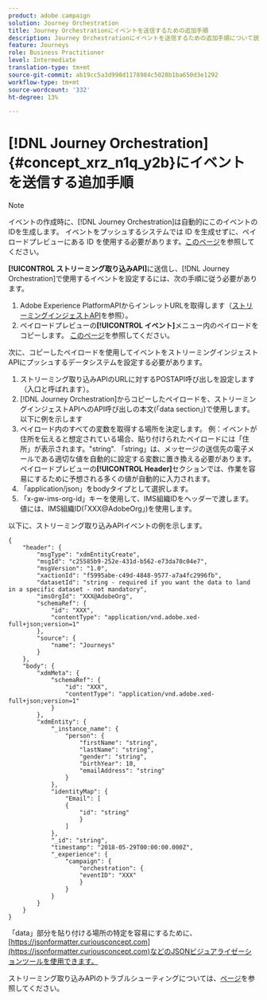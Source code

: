 ```yaml
---
product: adobe campaign
solution: Journey Orchestration
title: Journey Orchestrationにイベントを送信するための追加手順
description: Journey Orchestrationにイベントを送信するための追加手順について説明します
feature: Journeys
role: Business Practitioner
level: Intermediate
translation-type: tm+mt
source-git-commit: ab19cc5a3d998d1178984c5028b1ba650d3e1292
workflow-type: tm+mt
source-wordcount: '332'
ht-degree: 13%

---
```




# [!DNL Journey Orchestration] {#concept_xrz_n1q_y2b}にイベントを送信する追加手順

>[!NOTE]
>
>イベントの作成時に、[!DNL Journey Orchestration]は自動的にこのイベントのIDを生成します。 イベントをプッシュするシステムでは ID を生成せずに、ペイロードプレビューにある ID を使用する必要があります。[このページ](../event/previewing-the-payload.md)を参照してください。

**[!UICONTROL ストリーミング取り込みAPI]**&#x200B;に送信し、[!DNL Journey Orchestration]で使用するイベントを設定するには、次の手順に従う必要があります。

1. Adobe Experience PlatformAPIからインレットURLを取得します（[ストリーミングインジェストAPI](https://docs.adobe.com/content/help/ja-JP/experience-platform/ingestion/streaming/overview.html)を参照）。
1. ペイロードプレビューの&#x200B;**[!UICONTROL イベント]**&#x200B;メニュー内のペイロードをコピーします。 [このページ](../event/defining-the-payload-fields.md)を参照してください。

次に、コピーしたペイロードを使用してイベントをストリーミングインジェストAPIにプッシュするデータシステムを設定する必要があります。

1. ストリーミング取り込みAPIのURLに対するPOSTAPI呼び出しを設定します（入口と呼ばれます）。
1. [!DNL Journey Orchestration]からコピーしたペイロードを、ストリーミングインジェストAPIへのAPI呼び出しの本文(「data section」)で使用します。 以下に例を示します
1. ペイロード内のすべての変数を取得する場所を決定します。 例：イベントが住所を伝えると想定されている場合、貼り付けられたペイロードには「住所」が表示されます。&quot;string&quot;. 「string」は、メッセージの送信先の電子メールである適切な値を自動的に設定する変数に置き換える必要があります。 ペイロードプレビューの&#x200B;**[!UICONTROL Header]**&#x200B;セクションでは、作業を容易にするために予想される多くの値が自動的に入力されます。
1. 「application/json」をbodyタイプとして選択します。
1. 「x-gw-ims-org-id」キーを使用して、IMS組織IDをヘッダーで渡します。 値には、IMS組織ID(「XXX@AdobeOrg」)を使用します。

以下に、ストリーミング取り込みAPIイベントの例を示します。

```
{
    "header": {
        "msgType": "xdmEntityCreate",
        "msgId": "c25585b9-252e-431d-b562-e73da70c04e7",
        "msgVersion": "1.0",
        "xactionId": "f5995abe-c49d-4848-9577-a7a4fc2996fb",
        "datasetId": "string - required if you want the data to land in a specific dataset - not mandatory",
        "imsOrgId": "XXX@AdobeOrg",
        "schemaRef": {
            "id": "XXX",
            "contentType": "application/vnd.adobe.xed-full+json;version=1"
        },
        "source": {
            "name": "Journeys"
        }
    },
    "body": {
        "xdmMeta": {
            "schemaRef": {
                "id": "XXX",
                "contentType": "application/vnd.adobe.xed-full+json;version=1"
            }
        },
        "xdmEntity": {
            "_instance_name": {
                "person": {
                    "firstName": "string",
                    "lastName": "string",
                    "gender": "string",
                    "birthYear": 10,
                    "emailAddress": "string"
                }
            },
            "identityMap": {
                "Email": [
                {
                    "id": "string"
                    }
                ]
            },
            "_id": "string",
            "timestamp": "2018-05-29T00:00:00.000Z",
            "_experience": {
                "campaign": {
                    "orchestration": {
                    "eventID": "XXX"
                    }
                }
            }
        }
    }
}
```

「data」部分を貼り付ける場所の特定を容易にするために、[https://jsonformatter.curiousconcept.com](https://jsonformatter.curiousconcept.com)などのJSONビジュアライゼーションツールを使用できます。

ストリーミング取り込みAPIのトラブルシューティングについては、[ページ](https://docs.adobe.com/content/help/ja-JP/experience-platform/ingestion/streaming/troubleshooting.translate.html)を参照してください。
